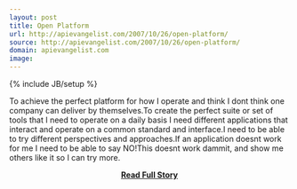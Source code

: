 ```yaml
---
layout: post
title: Open Platform
url: http://apievangelist.com/2007/10/26/open-platform/
source: http://apievangelist.com/2007/10/26/open-platform/
domain: apievangelist.com
image: 
---
```

{% include JB/setup %}<p>To achieve the perfect platform for how I operate and think I dont think one company can deliver by themselves.To create the perfect suite or set of tools that I need to operate on a daily basis I need different applications that interact and operate on a common standard and interface.I need to be able to try different perspectives and approaches.If an application doesnt work for me I need to be able to say NO!This doesnt work dammit, and show me others like it so I can try more.</p>
<center><p><a href="http://apievangelist.com/2007/10/26/open-platform/" style='padding:25px; font-sze:18px; font-weight: bold;'>Read Full Story</a></p></center>
